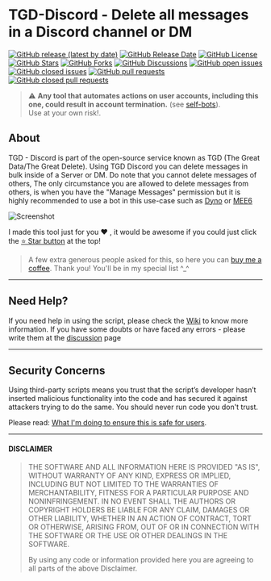 # TGD-Discord - Delete all messages in a Discord channel or DM
<!-- shields -->
[![GitHub release (latest by date)](https://img.shields.io/github/v/release/solomonshalom/TGD-Discord?color=%235865f2&display_name=tag&label=TGD-Discord&style=flat-square)][greasyfork_url]
[![GitHub Release Date](https://img.shields.io/github/release-date/solomonshalom/TGD-Discord?style=flat-square)](https://github.com/solomonshalom/TGD-Discord/releases)
[![GitHub License](https://img.shields.io/github/license/solomonshalom/TGD-Discord?style=flat-square)](https://github.com/solomonshalom/TGD-Discord/blob/master/LICENSE)
[![GitHub Stars](https://img.shields.io/github/stars/solomonshalom/TGD-Discord?style=flat-square)](https://github.com/solomonshalom/TGD-Discord/stargazers)
[![GitHub Forks](https://img.shields.io/github/forks/solomonshalom/TGD-Discord?style=flat-square)](https://github.com/solomonshalom/TGD-Discord/network/members)
[![GitHub Discussions](https://img.shields.io/github/discussions/solomonshalom/TGD-Discord?style=flat-square)](https://github.com/solomonshalom/TGD-Discord/discussions)
[![GitHub open issues](https://img.shields.io/github/issues/solomonshalom/TGD-Discord?style=flat-square)](https://github.com/solomonshalom/TGD-Discord/issues?q=is%3Aopen+is%3Aissue)
[![GitHub closed issues](https://img.shields.io/github/issues-closed/solomonshalom/TGD-Discord?style=flat-square)](https://github.com/solomonshalom/TGD-Discord/issues?q=is%3Aissue+is%3Aclosed)
[![GitHub pull requests](https://img.shields.io/github/issues-pr/solomonshalom/TGD-Discord?style=flat-square)](https://github.com/solomonshalom/TGD-Discord/pulls)
[![GitHub closed pull requests](https://img.shields.io/github/issues-pr-closed/solomonshalom/TGD-Discord?style=flat-square)](https://github.com/solomonshalom/TGD-Discord/pulls?q=is%3Apr+is%3Aclosed)
<!-- end shields -->

> ⚠️ **Any tool that automates actions on user accounts, including this one, could result in account termination.** (see [self-bots][self-bots]).  
> Use at your own risk!.

## About 

TGD - Discord is part of the open-source service known as TGD (The Great Data/The Great Delete). Using TGD Discord you can delete messages in bulk inside of a Server or DM. Do note that you cannot delete messages of others, The only circumstance you are allowed to delete messages from others, is when you have the "Manage Messages" permission but it is highly recommended to use a bot in this use-case such as [Dyno](https://dyno.gg) or [MEE6](https://mee6.xyz)

![Screenshot](https://user-images.githubusercontent.com/3372598/86538983-b60c7980-becf-11ea-8cad-1a33950e77fc.gif)

I made this tool just for you ❤️ , it would be awesome if you could just click the [⭐️ Star button](https://github.com/solomonshalom/TGD-Discord) at the top!

> A few extra generous people asked for this, so here you can [buy me a coffee](https://www.buymeacoffee.com/vitim). Thank you! You'll be in my special list ^_^

----
## Need Help?

If you need help in using the script, please check the [Wiki](https://github.com/solomonshalom/TGD-Discord/Wiki) to know more information. If you have some doubts or have faced any errors - please write them at the [discussion](https://github.com/solomonshalom/TGD-Discord/discussions) page

----
## Security Concerns

Using third-party scripts means you trust that the script’s developer hasn’t inserted malicious functionality into the code and has secured it against attackers trying to do the same. You should never run code you don't trust.

Please read: [What I'm doing to ensure this is safe for users][security_policy].

----
#### DISCLAIMER

> THE SOFTWARE AND ALL INFORMATION HERE IS PROVIDED "AS IS", WITHOUT WARRANTY OF ANY KIND, EXPRESS OR IMPLIED, INCLUDING BUT NOT LIMITED TO THE WARRANTIES OF MERCHANTABILITY, FITNESS FOR A PARTICULAR PURPOSE AND NONINFRINGEMENT. IN NO EVENT SHALL THE AUTHORS OR COPYRIGHT HOLDERS BE LIABLE FOR ANY CLAIM, DAMAGES OR OTHER LIABILITY, WHETHER IN AN ACTION OF CONTRACT, TORT OR OTHERWISE, ARISING FROM, OUT OF OR IN CONNECTION WITH THE SOFTWARE OR THE USE OR OTHER DEALINGS IN THE SOFTWARE.
>
> By using any code or information provided here you are agreeing to all parts of the above Disclaimer.


<!-- links -->
  [self-bots]: https://support.discordapp.com/hc/en-us/articles/115002192352-Automated-user-accounts-self-bots-
  [userscrips_faq]: https://en.wikipedia.org/wiki/Userscript
  [greasyfork_icon]: https://user-images.githubusercontent.com/3372598/166113712-1bc3d654-1342-4f1e-9845-21c3b21524b1.png
  [openuserjs_icon]: https://user-images.githubusercontent.com/3372598/166113714-5a2ede39-8d66-43a8-b5da-8f1897cb3121.png
  [greasyfork_moderation]: https://greasyfork.org/en/moderator_actions

  [issues]: https://github.com/solomonshalom/TGD-Discord/issues
  [issues_open]: https://github.com/solomonshalom/TGD-Discord/issues
  [issues_closed]: https://github.com/solomonshalom/TGD-Discord/issues
  [prs]: https://github.com/solomonshalom/TGD-Discord/pulls
  [pr_open]: https://github.com/solomonshalom/TGD-Discord/pulls
  [prs_closed]: https://github.com/solomonshalom/TGD-Discord/pulls
  [forks]: https://github.com/solomonshalom/TGD-Discord/network/members

  [wiki]: https://github.com/solomonshalom/TGD-Discord/wiki
  [discussions]: https://github.com/solomonshalom/TGD-Discord/discussions
  [ideas]: https://github.com/solomonshalom/TGD-Discord/discussions/categories/2-ideas
  [questions]: https://github.com/solomonshalom/TGD-Discord/discussions/categories/1-questions-answers
  [security_policy]: https://github.com/solomonshalom/TGD-Discord/wiki/Security-Policy

<!-- Extensions -->
  [chrome_violentmonkey]: https://chrome.google.com/webstore/detail/violent-monkey/jinjaccalgkegednnccohejagnlnfdag
  [chrome_tampermonkey]: https://chrome.google.com/webstore/detail/tampermonkey/dhdgffkkebhmkfjojejmpbldmpobfkfo
  [firefox_greasemonkey]: https://addons.mozilla.org/firefox/addon/greasemonkey/
  [firefox_tampermonkey]: https://addons.mozilla.org/firefox/addon/tampermonkey/
  [firefox_violentmonkey]: https://addons.mozilla.org/firefox/addon/violentmonkey/
  [safari_tampermonkey]: https://github.com/solomonshalom/TGD-Discord/issues/91#issuecomment-654514364
  [edge_tampermonkey]: https://microsoftedge.microsoft.com/addons/detail/tampermonkey/iikmkjmpaadaobahmlepeloendndfphd
  [opera_tampermonkey]: https://addons.opera.com/extensions/details/tampermonkey-beta/
  [opera_violentmonkey]: https://addons.opera.com/extensions/details/violent-monkey/

<!-- Download links -->
  [greasyfork_url]: <https://greasyfork.org/en/scripts/445290-tgd-discord> "Get Undiscord from GreasyFork"
